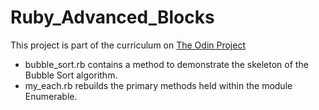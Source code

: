 # Ruby_Advanced_Blocks

This project is part of the curriculum on [The Odin Project](http://www.theodinproject.com/ruby-programming/advanced-building-blocks?ref=lnav)

* bubble_sort.rb contains a method to demonstrate the skeleton of the Bubble Sort algorithm.
* my_each.rb rebuilds the primary methods held within the module Enumerable.
